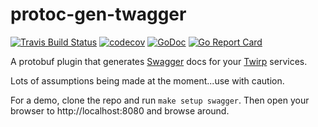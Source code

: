 # protoc-gen-twagger

[![Travis Build Status][travis-svg]][travis-ci]
[![codecov][codecov-svg]][codecov-url]
[![GoDoc][godoc-svg]][godoc-url]
[![Go Report Card][goreport-svg]][goreport-url]

A protobuf plugin that generates [Swagger] docs for your [Twirp] services.

Lots of assumptions being made at the moment...use with caution.

For a demo, clone the repo and run `make setup swagger`. Then open your browser to http://localhost:8080 and browse around.

[Swagger]: https://swagger.io/
[Twirp]: https://github.com/twitchtv/twirp
[travis-svg]:
  https://travis-ci.org/pseudomuto/protoc-gen-twagger.svg?branch=master
	"Travis CI build status SVG"
[travis-ci]:
  https://travis-ci.org/pseudomuto/protoc-gen-twagger
  "protoc-gen-twagger at Travis CI"
[codecov-svg]: https://codecov.io/gh/pseudomuto/protoc-gen-twagger/branch/master/graph/badge.svg
[codecov-url]: https://codecov.io/gh/pseudomuto/protoc-gen-twagger
[godoc-svg]: https://godoc.org/github.com/pseudomuto/protoc-gen-twagger?status.svg
[godoc-url]: https://godoc.org/github.com/pseudomuto/protoc-gen-twagger
[goreport-svg]: https://goreportcard.com/badge/github.com/pseudomuto/protoc-gen-twagger
[goreport-url]: https://goreportcard.com/report/github.com/pseudomuto/protoc-gen-twagger
